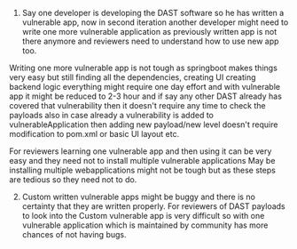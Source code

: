 1. Say one developer is developing the DAST software so he has written a vulnerable app, now in second iteration another developer might 
need to write one more vulnerable application as previously written app is not there anymore and reviewers need to understand how to use 
new app too.

Writing one more vulnerable app is not tough as springboot makes things very easy but still finding all the dependencies, creating UI
creating backend logic everything might require one day effort and with vulnerable app it might be reduced to 2-3 hour and if 
say any other DAST already has covered that vulnerability then it doesn't require any time to check the payloads also in case 
already a vulnerability is added to vulnerableApplication then adding new payload/new level doesn't require modification
to pom.xml or basic UI layout etc.

For reviewers learning one vulnerable app and then using it can be very easy and they need not to install multiple vulnerable applications
May be installing multiple webapplications might not be tough but as these steps are tedious so they need not to do.

2. Custom written vulnerable apps might be buggy and there is no certainty that they are written properly. For reviewers 
of DAST payloads to look into the Custom vulnerable app is very difficult so with one vulnerable application which 
is maintained by community has more chances of not having bugs.
